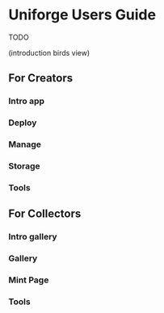 # Uniforge Users Guide

TODO

(introduction birds view)

## For Creators

### Intro app

### Deploy

### Manage

### Storage

### Tools

## For Collectors

### Intro gallery

### Gallery

### Mint Page

### Tools
